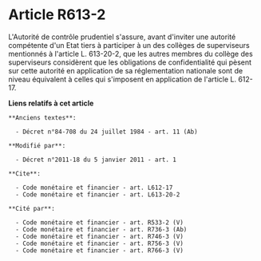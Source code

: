 # Article R613-2

L'Autorité de contrôle prudentiel s'assure, avant d'inviter une autorité compétente d'un Etat tiers à participer à un des
collèges de superviseurs mentionnés à l'article L. 613-20-2, que les autres membres du collège des superviseurs considèrent
que les obligations de confidentialité qui pèsent sur cette autorité en application de sa réglementation nationale sont de
niveau équivalent à celles qui s'imposent en application de l'article L. 612-17.

**Liens relatifs à cet article**

	**Anciens textes**:

	  - Décret n°84-708 du 24 juillet 1984 - art. 11 (Ab)

	**Modifié par**:

	  - Décret n°2011-18 du 5 janvier 2011 - art. 1

	**Cite**:

	  - Code monétaire et financier - art. L612-17
	  - Code monétaire et financier - art. L613-20-2

	**Cité par**:

	  - Code monétaire et financier - art. R533-2 (V)
	  - Code monétaire et financier - art. R736-3 (Ab)
	  - Code monétaire et financier - art. R746-3 (V)
	  - Code monétaire et financier - art. R756-3 (V)
	  - Code monétaire et financier - art. R766-3 (V)

